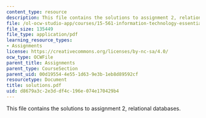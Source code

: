 ```yaml
---
content_type: resource
description: This file contains the solutions to assignment 2, relational databases.
file: /ol-ocw-studio-app/courses/15-561-information-technology-essentials-spring-2005/d8679a3c2e3ddf4c196e074e170429b4_solutions.pdf
file_size: 135449
file_type: application/pdf
learning_resource_types:
- Assignments
license: https://creativecommons.org/licenses/by-nc-sa/4.0/
ocw_type: OCWFile
parent_title: Assignments
parent_type: CourseSection
parent_uid: 00d19554-4e55-1d63-9e3b-1eb8d89592cf
resourcetype: Document
title: solutions.pdf
uid: d8679a3c-2e3d-df4c-196e-074e170429b4
---
```

This file contains the solutions to assignment 2, relational databases.
